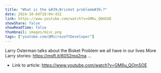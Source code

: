 ```yaml
---
title: "What is the &#39;Brisket problem&#39;?"
date: 2024-10-04T18:04:43Z
link: https://www.youtube.com/watch?v=GM6u_QOmSOE
showShare: false
showReadTime: false
thumbnail: images/misc.png
tags: ["youtube.com/@MicrosoftDeveloper"]
---
```

Larry Osterman talks about the Bisket Problem we all have in our lives More Larry stories: https://msft.it/6052mq2ma ...

- Link to article: https://www.youtube.com/watch?v=GM6u_QOmSOE